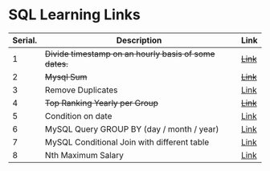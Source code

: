 # SQL Learning Links

<table><thead><tr><th data-type="number">Serial.</th><th>Description</th><th>Link</th></tr></thead><tbody><tr><td>1</td><td><del>Divide timestamp on an hourly basis of some dates.</del></td><td><a href="http://sqlfiddle.com/#!9/ea89d9/16"><del>Link</del></a><del></del></td></tr><tr><td>2</td><td><del>Mysql Sum</del></td><td><del></del><a href="http://sqlfiddle.com/#!9/89227c/1"><del>Link</del></a><del></del></td></tr><tr><td>3</td><td>Remove Duplicates</td><td><a href="https://stackoverflow.com/questions/18932/how-can-i-remove-duplicate-rows/41377822#41377822">Link</a></td></tr><tr><td>4</td><td><del>Top Ranking Yearly per Group</del></td><td><del></del><a href="https://stackoverflow.com/questions/2129693/using-limit-within-group-by-to-get-n-results-per-group/15585351#15585351"><del>Link</del></a><del></del></td></tr><tr><td>5</td><td>Condition on date</td><td><a href="http://sqlfiddle.com/#!18/7e6af0/4">Link</a></td></tr><tr><td>6</td><td>MySQL Query GROUP BY (day / month / year)</td><td><a href="https://stackoverflow.com/a/5766410/7499069">Link</a></td></tr><tr><td>7</td><td>MySQL Conditional Join with different table</td><td><a href="https://stackoverflow.com/a/1255553/7499069">Link</a></td></tr><tr><td>8</td><td>Nth Maximum Salary</td><td><a href="https://www.db-fiddle.com/f/iStESvrNrXh57bAJkhFqPP/0">Link</a></td></tr></tbody></table>
